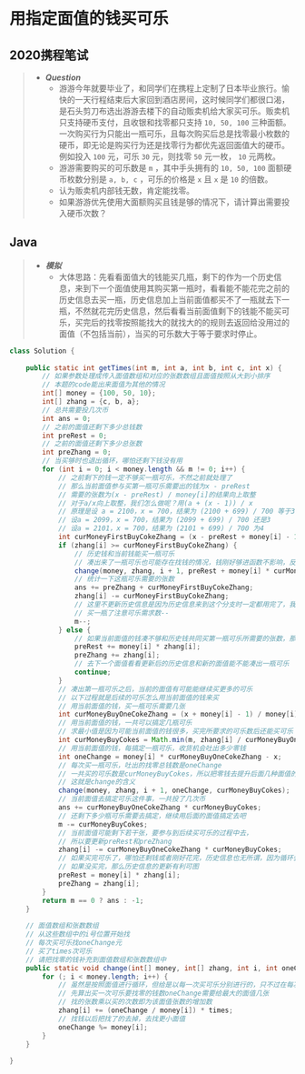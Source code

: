 # 用指定面值的钱买可乐

## 2020携程笔试

> - ***Question***
>   - 游游今年就要毕业了，和同学们在携程上定制了日本毕业旅行。愉快的一天行程结束后大家回到酒店房间，这时候同学们都很口渴，是石头剪刀布选出游游去楼下的自动贩卖机给大家买可乐。贩卖机只支持硬币支付，且收银和找零都只支持 `10, 50, 100` 三种面额。一次购买行为只能出一瓶可乐，且每次购买后总是找零最小枚数的硬币，即无论是购买行为还是找零行为都优先返回面值大的硬币。例如投入 `100` 元，可乐 `30` 元，则找零 `50` 元一枚， `10` 元两枚。
>   - 游游需要购买的可乐数是 `m` ，其中手头拥有的 `10, 50, 100` 面额硬币枚数分别是 `a, b, c` ，可乐的价格是 `x` 且 `x` 是 `10` 的倍数。
>   - 认为贩卖机内部钱无数，肯定能找零。
>   - 如果游游优先使用大面额购买且钱是够的情况下，请计算出需要投入硬币次数？

## Java

> - ***模拟***
>   - 大体思路：先看看面值大的钱能买几瓶，剩下的作为一个历史信息，来到下一个面值使用其购买第一瓶时，看看能不能花完之前的历史信息去买一瓶，历史信息加上当前面值都买不了一瓶就去下一瓶，不然就花完历史信息，然后看看当前面值剩下的钱能不能买可乐，买完后的找零按照能找大的就找大的的规则去返回给没用过的面值（不包括当前），当买的可乐数大于等于要求时停止。

```java
class Solution {
    
    public static int getTimes(int m, int a, int b, int c, int x) {
        // 如果参数处理成传入面值数组和对应的张数数组且面值按照从大到小排序
        // 本题的code能出来面值为其他的情况
        int[] money = {100, 50, 10};
        int[] zhang = {c, b, a};
        // 总共需要投几次币
        int ans = 0;
        // 之前的面值还剩下多少总钱数
        int preRest = 0;
        // 之前的面值还剩下多少总张数
        int preZhang = 0;
        // 当买够时也退出循环，哪怕还剩下钱没有用
        for (int i = 0; i < money.length && m != 0; i++) {
            // 之前剩下的钱一定不够买一瓶可乐，不然之前就处理了
            // 那么当前面值参与买第一瓶可乐需要出的钱为x - preRest
            // 需要的张数为(x - preRest) / money[i]的结果向上取整
            // 对于a/x向上取整，我们怎么做呢？用(a + (x - 1)) / x
            // 原理是设 a = 2100，x = 700，结果为 (2100 + 699) / 700 等于3
            // 设a = 2099，x = 700，结果为 (2099 + 699) / 700 还是3
            // 设a = 2101，x = 700，结果为 (2101 + 699) / 700 为4
            int curMoneyFirstBuyCokeZhang = (x - preRest + money[i] - 1) / money[i];
            if (zhang[i] >= curMoneyFirstBuyCokeZhang) {
                // 历史钱和当前钱能买一瓶可乐
                // 凑出来了一瓶可乐也可能存在找钱的情况，钱刚好够进函数不影响，反正找零为0怎么计算都是0
                change(money, zhang, i + 1, preRest + money[i] * curMoneyFirstBuyCokeZhang - x, 1);
                // 统计一下这瓶可乐需要的张数
                ans += preZhang + curMoneyFirstBuyCokeZhang;
                zhang[i] -= curMoneyFirstBuyCokeZhang;
                // 这里不更新历史信息是因为历史信息来到这个分支时一定都用完了，我们直接看使用当前面值剩下的钱怎么说
                // 买一瓶了注意可乐需求数--
                m--;
            } else {
                // 如果当前面值的钱凑不够和历史钱共同买第一瓶可乐所需要的张数，那么把当前面值加入到历史信息中
                preRest += money[i] * zhang[i];
                preZhang += zhang[i];
                // 去下一个面值看看更新后的历史信息和新的面值能不能凑出一瓶可乐
                continue;
            }
            // 凑出第一瓶可乐之后，当前的面值有可能能继续买更多的可乐
            // 以下过程就是后续的可乐怎么用当前面值的钱来买
            // 用当前面值的钱，买一瓶可乐需要几张
            int curMoneyBuyOneCokeZhang = (x + money[i] - 1) / money[i];
            // 用当前面值的钱，一共可以搞定几瓶可乐
            // 求最小值是因为可能当前面值的钱很多，买完所要求的可乐数后还能买可乐
            int curMoneyBuyCokes = Math.min(m, zhang[i] / curMoneyBuyOneCokeZhang);
            // 用当前面值的钱，每搞定一瓶可乐，收货机会吐出多少零钱
            int oneChange = money[i] * curMoneyBuyOneCokeZhang - x;
            // 每次买一瓶可乐，吐出的找零总钱数是oneChange
            // 一共买的可乐数是curMoneyBuyCokes，所以把零钱去提升后面几种面值的硬币数，
            // 这就是change的含义
            change(money, zhang, i + 1, oneChange, curMoneyBuyCokes);
            // 当前面值去搞定可乐这件事，一共投了几次币
            ans += curMoneyBuyOneCokeZhang * curMoneyBuyCokes;
            // 还剩下多少瓶可乐需要去搞定，继续用后面的面值搞定去吧
            m -= curMoneyBuyCokes;
            // 当前面值可能剩下若干张，要参与到后续买可乐的过程中去，
            // 所以要更新preRest和preZhang
            zhang[i] -= curMoneyBuyOneCokeZhang * curMoneyBuyCokes;
            // 如果买完可乐了，哪怕还剩钱或者刚好花完，历史信息也无所谓，因为循环会结束
            // 如果没买完，那么历史信息的更新有利可图
            preRest = money[i] * zhang[i];
            preZhang = zhang[i];
        }
        return m == 0 ? ans : -1;
    }
    
    // 面值数组和张数数组
    // 从这些数组中的i号位置开始找
    // 每次买可乐找oneChange元
    // 买了times次可乐
    // 请把找零的钱补充到面值数组和张数数组中
    public static void change(int[] money, int[] zhang, int i, int oneChange, int times) {
        for (; i < money.length; i++) {
            // 虽然是按照面值进行循环，但给是以每一次买可乐分别进行的，只不过在每次找一样的零的情况下，统一计算每个面值要找的罢了
            // 先算出买一次可乐要找零的钱数oneChange需要给最大的面值几张
            // 找的张数乘以买的次数即为该面值张数的增加数
            zhang[i] += (oneChange / money[i]) * times;
            // 找钱以后把找了的去掉，去找更小面值
            oneChange %= money[i];
        }
    }
    
}

```
